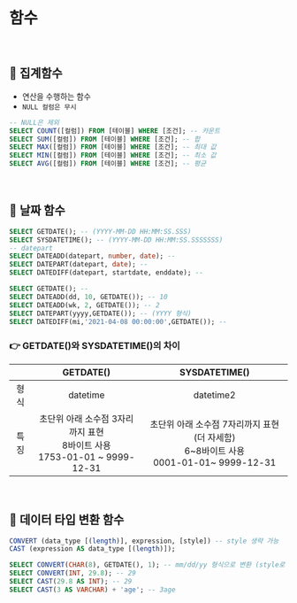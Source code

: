 # 함수

<br>

## 🚀 집계함수
* 연산을 수행하는 함수
* `NULL 컬럼은 무시`

```sql
-- NULL은 제외
SELECT COUNT([컬럼]) FROM [테이블] WHERE [조건]; -- 카운트
SELECT SUM([컬럼]) FROM [테이블] WHERE [조건]; -- 합
SELECT MAX([컬럼]) FROM [테이블] WHERE [조건]; -- 최대 값
SELECT MIN([컬럼]) FROM [테이블] WHERE [조건]; -- 최소 값
SELECT AVG([컬럼]) FROM [테이블] WHERE [조건]; -- 평균
```

<br>

## 🚀 날짜 함수

```sql
SELECT GETDATE(); -- (YYYY-MM-DD HH:MM:SS.SSS)
SELECT SYSDATETIME(); -- (YYYY-MM-DD HH:MM:SS.SSSSSSS)
-- datepart
SELECT DATEADD(datepart, number, date); --
SELECT DATEPART(datepart, date); --
SELECT DATEDIFF(datepart, startdate, enddate); --
```

``` sql
SELECT GETDATE(); --
SELECT DATEADD(dd, 10, GETDATE()); -- 10
SELECT DATEADD(wk, 2, GETDATE()); -- 2
SELECT DATEPART(yyyy,GETDATE()); -- (YYYY 형식)
SELECT DATEDIFF(mi,'2021-04-08 00:00:00',GETDATE()); --
```

### 👉 GETDATE()와 SYSDATETIME()의 차이

||GETDATE()|SYSDATETIME()|
|:---:|:---:|:---:|
|형식|datetime|datetime2|
|특징|초단위 아래 소수점 3자리까지 표현<br>8바이트 사용<br>1753-01-01 ~ 9999-12-31|초단위 아래 소수점 7자리까지 표현 (더 자세함)<br>6~8바이트 사용<br>0001-01-01~ 9999-12-31|

<br>

## 🚀 데이터 타입 변환 함수

``` sql
CONVERT (data_type [(length)], expression, [style]) -- style 생략 가능
CAST (expression AS data_type [(length)]);
```


``` sql
SELECT CONVERT(CHAR(8), GETDATE(), 1); -- mm/dd/yy 형식으로 변환 (style로 형식 지정)
SELECT CONVERT(INT, 29.8); -- 29
SELECT CAST(29.8 AS INT); -- 29
SELECT CAST(3 AS VARCHAR) + 'age'; -- 3age
```